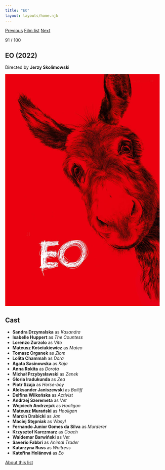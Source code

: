 ```yaml
---
title: "EO"
layout: layouts/home.njk
---
```


<nav class="films">
  <a class="prev" href="../between-two-worlds">Previous</a>
  <a href="../">Film list</a>
  <a class="next" href="../one-fine-morning">Next</a>
</nav>

<p>91 / 100</p>

<article class="film">
  <h1>EO (2022)</h1>

  <p class="director">
    Directed by <strong>Jerzy Skolimowski</strong>
  </p>

  <img src="../films/posters/eo.jpg" alt="">

  <h2>
    Cast
  </h2>
  <ul>
    <li><strong>Sandra Drzymalska</strong> as <em>Kasandra</em></li>
<li><strong>Isabelle Huppert</strong> as <em>The Countess</em></li>
<li><strong>Lorenzo Zurzolo</strong> as <em>Vito</em></li>
<li><strong>Mateusz Kościukiewicz</strong> as <em>Mateo</em></li>
<li><strong>Tomasz Organek</strong> as <em>Ziom</em></li>
<li><strong>Lolita Chammah</strong> as <em>Dora</em></li>
<li><strong>Agata Sasinowska</strong> as <em>Kaja</em></li>
<li><strong>Anna Rokita</strong> as <em>Dorota</em></li>
<li><strong>Michał Przybysławski</strong> as <em>Zenek</em></li>
<li><strong>Gloria Iradukunda</strong> as <em>Zea</em></li>
<li><strong>Piotr Szaja</strong> as <em>Horse-boy</em></li>
<li><strong>Aleksander Janiszewski</strong> as <em>Bailiff</em></li>
<li><strong>Delfina Wilkońska</strong> as <em>Activist</em></li>
<li><strong>Andrzej Szeremeta</strong> as <em>Vet</em></li>
<li><strong>Wojciech Andrzejuk</strong> as <em>Hooligan</em></li>
<li><strong>Mateusz Murański</strong> as <em>Hooligan</em></li>
<li><strong>Marcin Drabicki</strong> as <em>Jan</em></li>
<li><strong>Maciej Stępniak</strong> as <em>Wasyl</em></li>
<li><strong>Fernando Junior Gomes da Silva</strong> as <em>Murderer</em></li>
<li><strong>Krzysztof Karczmarz</strong> as <em>Coach</em></li>
<li><strong>Waldemar Barwiński</strong> as <em>Vet</em></li>
<li><strong>Saverio Fabbri</strong> as <em>Animal Trader</em></li>
<li><strong>Katarzyna Russ</strong> as <em>Waitress</em></li>
<li><strong>Kateřina Holánová</strong> as <em>Eo</em></li>
  </ul>
</article>
<footer>
  <a href="../about">About this list</a>
</footer>
